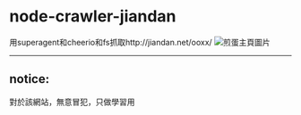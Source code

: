 # node-crawler-jiandan
用superagent和cheerio和fs抓取http://jiandan.net/ooxx/ ![煎蛋主頁圖片](http://jandan.net/ooxx/)
***
## notice:
對於該網站，無意冒犯，只做學習用
